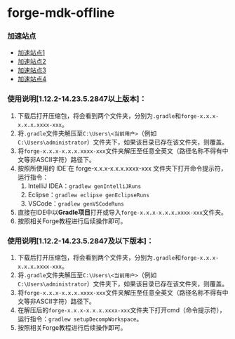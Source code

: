 # forge-mdk-offline

### 加速站点
- [加速站点1](https://tool.mintimate.cn/gh/)
- [加速站点2](https://ghproxy.com/)
- [加速站点3](https://github.91chi.fun/)
- [加速站点4](https://github.abskoop.workers.dev/)

### 使用说明[1.12.2-14.23.5.2847以上版本]：
1. 下载后打开压缩包，将会看到两个文件夹，分别为`.gradle`和`forge-x.x.x-x.x.x.xxxx-xxx`。
2. 将`.gradle`文件夹解压至`C:\Users\<当前用户>`（例如`C:\Users\administrator`）文件夹下，如果该目录已存在该文件夹，则覆盖。
3. 将`forge-x.x.x-x.x.x.xxxx-xxx`文件夹解压至任意全英文（路径名称不得有中文等非ASCII字符）路径下。
4. 按照所使用的 IDE`在 forge-x.x.x-x.x.x.xxxx-xxx 文件夹下打开命令提示符，运行指令：
    1. IntelliJ IDEA：`gradlew genIntelliJRuns`
    2. Eclipse：`gradlew eclipse genEclipseRuns`
    3. VSCode：`gradlew genVSCodeRuns`
3. 直接在IDE中以**Gradle项目**打开或导入`forge-x.x.x-x.x.x.xxxx-xxx`文件夹。
6. 按照相关Forge教程进行后续操作即可。

### 使用说明[1.12.2-14.23.5.2847及以下版本]：
1. 下载后打开压缩包，将会看到两个文件夹，分别为`.gradle`和`forge-x.x.x-x.x.x.xxxx-xxx`。
2. 将`.gradle`文件夹解压至`C:\Users\<当前用户>`（例如`C:\Users\administrator`）文件夹下，如果该目录已存在该文件夹，则覆盖。
3. 将`forge-x.x.x-x.x.x.xxxx-xxx`文件夹解压至任意全英文（路径名称不得有中文等非ASCII字符）路径下。
4. 在解压后的`forge-x.x.x-x.x.x.xxxx-xxx`文件夹下打开cmd（命令提示符），运行指令：`gradlew setupDecompWorkspace`。
5. 按照相关Forge教程进行后续操作即可。